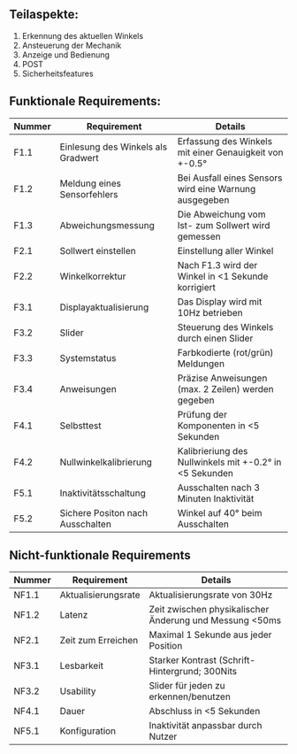 ## Teilaspekte:

1.  Erkennung des aktuellen Winkels
2.  Ansteuerung der Mechanik
3.  Anzeige und Bedienung
4.  POST
5.  Sicherheitsfeatures

## Funktionale Requirements:

| Nummer | Requirement | Details |
| --- | --- | --- |
| F1.1 | Einlesung des Winkels als Gradwert | Erfassung des Winkels mit einer Genauigkeit von +-0.5° |
| F1.2 | Meldung eines Sensorfehlers | Bei Ausfall eines Sensors wird eine Warnung ausgegeben |
| F1.3 | Abweichungsmessung | Die Abweichung vom Ist- zum Sollwert wird gemessen |
| F2.1 | Sollwert einstellen | Einstellung aller Winkel |
| F2.2 | Winkelkorrektur | Nach F1.3 wird der Winkel in <1 Sekunde korrigiert |
| F3.1 | Displayaktualisierung | Das Display wird mit 10Hz betrieben |
| F3.2 | Slider | Steuerung des Winkels durch einen Slider |
| F3.3 | Systemstatus | Farbkodierte (rot/grün) Meldungen |
| F3.4 | Anweisungen | Präzise Anweisungen (max. 2 Zeilen) werden gegeben |
| F4.1 | Selbsttest | Prüfung der Komponenten in <5 Sekunden|
| F4.2 | Nullwinkelkalibrierung | Kalibrieriung des Nullwinkels mit +-0.2° in <5 Sekunden |
| F5.1 | Inaktivitätsschaltung | Ausschalten nach 3 Minuten Inaktivität |
| F5.2 | Sichere Positon nach Ausschalten | Winkel auf 40° beim Ausschalten |

## Nicht-funktionale Requirements

| Nummer | Requirement | Details |
| --- | --- | --- |
| NF1.1 | Aktualisierungsrate | Aktualisierungsrate von 30Hz |
| NF1.2 | Latenz | Zeit zwischen physikalischer Änderung und Messung <50ms |
| NF2.1 | Zeit zum Erreichen | Maximal 1 Sekunde aus jeder Position |
| NF3.1 | Lesbarkeit | Starker Kontrast (Schrift-Hintergrund; 300Nits |
| NF3.2 | Usability | Slider für jeden zu erkennen/benutzen |
| NF4.1 | Dauer | Abschluss in <5 Sekunden |
| NF5.1 | Konfiguration | Inaktivität anpassbar durch Nutzer |
